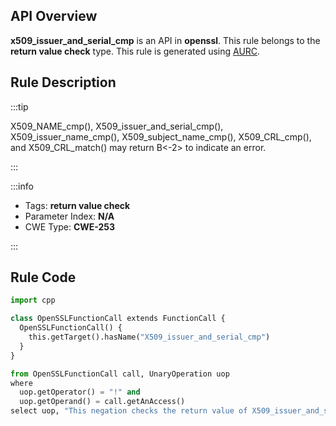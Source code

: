 ---
---


## API Overview
**x509_issuer_and_serial_cmp** is an API in **openssl**. This rule belongs to the **return value check** type. This rule is generated using [AURC](../../tools/AURC).
## Rule Description

:::tip

X509_NAME_cmp(), X509_issuer_and_serial_cmp(), X509_issuer_name_cmp(), X509_subject_name_cmp(), X509_CRL_cmp(), and X509_CRL_match() may return B\<-2\> to indicate an error.

:::

:::info

- Tags: **return value check**
- Parameter Index: **N/A**
- CWE Type: **CWE-253**

:::

## Rule Code
```python
import cpp

class OpenSSLFunctionCall extends FunctionCall {
  OpenSSLFunctionCall() {
    this.getTarget().hasName("X509_issuer_and_serial_cmp")
  }
}

from OpenSSLFunctionCall call, UnaryOperation uop
where
  uop.getOperator() = "!" and
  uop.getOperand() = call.getAnAccess()
select uop, "This negation checks the return value of X509_issuer_and_serial_cmp."
```